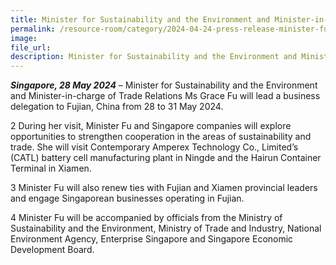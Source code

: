```yaml
---  
title: Minister for Sustainability and the Environment and Minister-in-charge of Trade Relations Grace Fu to visit Fujian from 28 to 31 May 2024
permalink: /resource-room/category/2024-04-24-press-release-minister-fu-to-visit-fujian
image:  
file_url:  
description: Minister for Sustainability and the Environment and Minister-in-charge of Trade Relations Grace Fu to visit Fujian from 28 to 31 May 2024
--- 
```


**_Singapore, 28 May 2024_** – Minister for Sustainability and the Environment and Minister-in-charge of Trade Relations Ms Grace Fu will lead a business delegation to Fujian, China from 28 to 31 May 2024.

2 During her visit, Minister Fu and Singapore companies will explore opportunities to strengthen cooperation in the areas of sustainability and trade. She will visit Contemporary Amperex Technology Co., Limited’s (CATL) battery cell manufacturing plant in Ningde and the Hairun Container Terminal in Xiamen.

3 Minister Fu will also renew ties with Fujian and Xiamen provincial leaders and engage Singaporean businesses operating in Fujian.

4 Minister Fu will be accompanied by officials from the Ministry of Sustainability and the Environment, Ministry of Trade and Industry, National Environment Agency, Enterprise Singapore and Singapore Economic Development Board.


